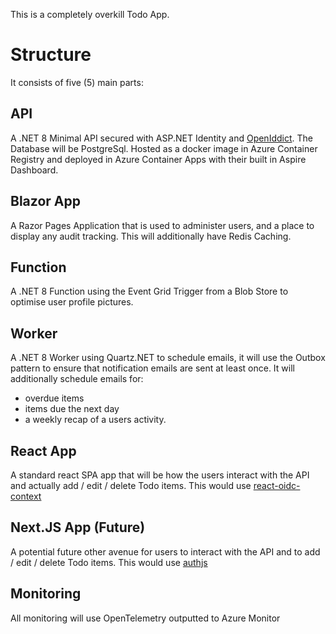 This is a completely overkill Todo App.

# Structure
It consists of five (5) main parts:

## API 
A .NET 8 Minimal API secured with ASP.NET Identity and [OpenIddict](https://documentation.openiddict.com/).
The Database will be PostgreSql.
Hosted as a docker image in Azure Container Registry and deployed in Azure Container Apps with their built in Aspire Dashboard.

## Blazor App
A Razor Pages Application that is used to administer users, and a place to display any audit tracking. 
This will additionally have Redis Caching.

## Function
A .NET 8 Function using the Event Grid Trigger from a Blob Store to optimise user profile pictures.

## Worker
A .NET 8 Worker using Quartz.NET to schedule emails, it will use the Outbox pattern to ensure that notification emails are sent at least once.
It will additionally schedule emails for:
- overdue items
- items due the next day
- a weekly recap of a users activity.

## React App
A standard react SPA app that will be how the users interact with the API and actually add / edit / delete Todo items.
This would use [react-oidc-context](https://github.com/authts/react-oidc-context?tab=readme-ov-file)

## Next.JS App (Future)
A potential future other avenue for users to interact with the API and to add / edit / delete Todo items. 
This would use [authjs](https://authjs.dev/getting-started/authentication/oauth)

## Monitoring
All monitoring will use OpenTelemetry outputted to Azure Monitor
